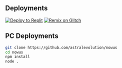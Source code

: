 ## Deployments

[![Deploy to Replit](https://binbashbanana.github.io/deploy-buttons/buttons/remade/replit.svg)](https://replit.com/github/astralevolution/nowus)
[![Remix on Glitch](https://raw.githubusercontent.com/BinBashBanana/deploy-buttons/master/buttons/remade/glitch.svg)](https://glitch.com/edit/#!/import/github/shuttlenetwork/shuttle)


## PC Deployments

```sh
git clone https://github.com/astralevolution/nowus
cd nowus
npm install
node .
```
